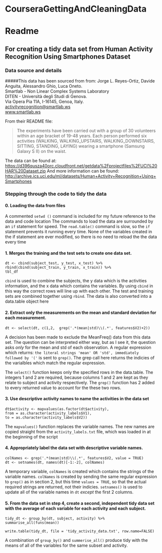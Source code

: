 # CourseraGettingAndCleaningData

# Readme
## For creating a tidy data set from Human Activity Recognition Using Smartphones Dataset

### Data source and details
#####This data has been sourced from from:
Jorge L. Reyes-Ortiz, Davide Anguita, Alessandro Ghio, Luca Oneto. <br/>
Smartlab - Non Linear Complex Systems Laboratory<br/> 
DITEN - Università degli Studi di Genova.<br/> 
Via Opera Pia 11A, I-16145, Genoa, Italy.<br/> 
activityrecognition@smartlab.ws<br/> 
www.smartlab.ws<br/> 

From their README file:
>The experiments have been carried out with a group of 30 volunteers within an age bracket of 19-48 years. Each person performed six activities (WALKING, WALKING_UPSTAIRS, WALKING_DOWNSTAIRS, SITTING, STANDING, LAYING) wearing a smartphone (Samsung Galaxy S II) on the waist.<br/>

The data can be found at:<br/>
https://d396qusza40orc.cloudfront.net/getdata%2Fprojectfiles%2FUCI%20HAR%20Dataset.zip
And more information can be found:<br/>
http://archive.ics.uci.edu/ml/datasets/Human+Activity+Recognition+Using+Smartphones


### Stepping through the code to tidy the data
#### 0. Loading the data from files
A commented `setwd ()` command is included for my future reference to the data and code location
The commands to load the data are surrounded by an `if` statement for speed. The `read.table()` command is slow, so the `if` statement prevents it running every time. None of the variables created in the if statement are ever modified, so there is no need to reload the the data every time

#### 1. Merges the training and the test sets to create one data set.
```dt <- cbind(subject_test, y_test, x_test) %>%```<br/> 
    ```rbind(cbind(subject_train, y_train, x_train)) %>%``` <br/> 
    ```tbl_df```

`cbind` is used to combine the subjects, the y data which is the activities information, and the x data which contains the variables. By using `cbind` in this way the correct rows will line up with each other.
The test and training sets are combined together using `rbind`.
The data is also converted into a data.table object here

#### 2. Extract only the measurements on the mean and standard deviation for each measurement.
```dt <- select(dt, c(1,2,  grep('.*(mean|std)\\(.*', features$V2)+2))```

A decision has been made to exclude the MeanFreq() data from this data set. The question can be interpreted either way, but as I see it, the question asks *only* for the mean and std of each observation.
A regular expression which returns: `the literal strings 'mean' OR 'std', immediately followed by '('` is sent to `grep()`. The grep call here returns the indicies of the varialbles which match the regular expression.

The `select()` function keeps only the specified rows in the data.table. The integers 1 and 2 are required, because columns 1 and 2 are kept as they relate to subject and activity respectively. The `grep()` function has 2 added to every returned value to account for the these two rows.

#### 3. Use descriptive activity names to name the activities in the data set
```dt$activity <- mapvalues(as.factor(dt$activity),```<br/> 
                       ```from = as.character(activity_labels$V1),```<br/> 
                     ```to = as.character(activity_labels$V2))```<br/> 

The `mapvalues()` function replaces the variable names. The new names are copied straight from the `activity_labels.txt` file, which was loaded in at the beginning of the script


#### 4. Appropriately label the data set with descriptive variable names.
```colNames <- grep('.*(mean|std)\\(.*', features$V2, value = TRUE)```<br/> 
 ```dt <- setnames(dt, names(dt)[-1:-2], colNames)```

A temporary variable, `colNames` is created which contains the strings of the variable names. `colNames` is created by sending the same regular expression to `grep()` as in section 2, but this time `values = TRUE`, so that the actual required strings are returned, not their indicies.
`setnames()` is used to update all of the variable names in `dt` *except* the first 2 columns.


#### 5. From the data set in step 4, create a second, independent tidy data set with the average of each variable for each activity and each subject.

```tidy_dt <- group_by(dt, subject, activity) %>%```<br/> 
          ```summarise_all(funs(mean))```

```write.table(tidy_dt, file = 'tidy_activity_data.txt', row.name=FALSE)```

A combination of `group_by()` and `summerise_all()` produce tidy with the means of all of the variables for the same subset and activity.
